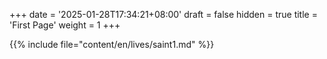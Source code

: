 +++
date = '2025-01-28T17:34:21+08:00'
draft = false
hidden = true
title = 'First Page'
weight = 1
+++

{{% include file="content/en/lives/saint1.md" %}}
